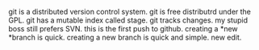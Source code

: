 git is a distributed version control system.
git is free distributrd under the GPL.
git has a mutable index called stage.
git tracks changes.
my stupid boss still prefers SVN.
this is the first push to github.
creating a *new *branch is quick.
creating a new branch is quick and simple.
new edit.
